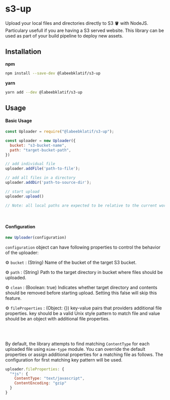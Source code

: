 # s3-up
Upload your local files and directories directly to S3 🪣 with NodeJS. Particulary usefull if you are having a S3 served website. 
This library can be used as part of your build pipeline to deploy new assets.
</br>

## Installation
**npm**
```sh
npm install --save-dev @labeebklatif/s3-up
```
**yarn**
```sh
yarn add --dev @labeebklatif/s3-up
```

## Usage
#### Basic Usage
```js
const Uploader = require("@labeebklatif/s3-up");

const uploader = new Uploader({
  bucket: "s3-bucket-name",
  path: "target-bucket-path",
})

// add individual file
uploader.addFile('path-to-file');

// add all files in a directory
uploader.addDir('path-to-source-dir');

// start upload
uploader.upload()

// Note: all local paths are expected to be relative to the current working directory - process.cwd()
```
</br>

#### Configuration
```js
new Uploader(configuration)
```
`configuration` object can have following properties to control the behavior of the uploader: 


⚙️ `bucket` : (String) Name of the bucket of the target S3 bucket.


⚙️ `path` : (String) Path to the target directory in bucket where files should be uploaded.


⚙️ `clean` : (Boolean: true) Indicates whether target directory and contents should be removed before starting upload. Setting this false will skip this feature.


⚙️ `fileProperties` : (Object: {}) key-value pairs that providers additional file properties. 
key should be a valid Unix style pattern to match file and value should be an object with additional file properties.

</br>
</br>

By default, the library attempts to find matching `ContentType` for each uploaded file using `mime-type` module.
You can override the default properties or assign additional properties for a matching file as follows. 
The configuration for first matching key pattern will be used.
```js
uploader.fileProperties: {
  "*js": {
    ContentType: "text/javascript",
    ContentEncoding: "gzip"
  }
}
```
